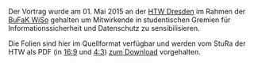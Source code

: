 Der Vortrag wurde am 01. Mai 2015 an der [HTW Dresden](http://htw-dresden.de/) im Rahmen der [BuFaK WiSo](http://bufak-dresden.de/) gehalten um Mitwirkende in studentischen Gremien für Informationssicherheit und Datenschutz zu sensibilisieren.

Die Folien sind hier im Quellformat verfügbar und werden vom StuRa der HTW als PDF (in [16:9](http://www.stura.htw-dresden.de/vortraege/vortrag-informationssicherheit-bufak-wiso-16-9/at_download/file) und [4:3](http://www.stura.htw-dresden.de/vortraege/vortrag-informationssicherheit-bufak-wiso-4-3/at_download/file)) [zum Download](http://www.stura.htw-dresden.de/vortraege/) vorgehalten.
